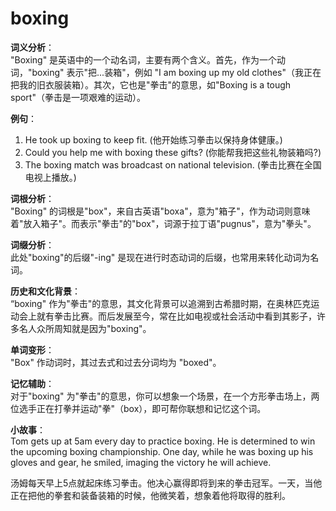# boxing

**词义分析**：  
"Boxing" 是英语中的一个动名词，主要有两个含义。首先，作为一个动词，"boxing" 表示"把...装箱"，例如 "I am boxing up my old clothes"（我正在把我的旧衣服装箱）。其次，它也是"拳击"的意思，如"Boxing is a tough sport"（拳击是一项艰难的运动）。

  

**例句**：

  

1.  He took up boxing to keep fit. (他开始练习拳击以保持身体健康。)
2.  Could you help me with boxing these gifts? (你能帮我把这些礼物装箱吗?)
3.  The boxing match was broadcast on national television. (拳击比赛在全国电视上播放。)

  

**词根分析**：  
"Boxing" 的词根是"box"，来自古英语"boxa"，意为"箱子"，作为动词则意味着"放入箱子"。而表示"拳击"的"box"，词源于拉丁语"pugnus"，意为"拳头"。

  

**词缀分析**：  
此处"boxing"的后缀"-ing" 是现在进行时态动词的后缀，也常用来转化动词为名词。

  

**历史和文化背景**：  
“boxing" 作为"拳击"的意思，其文化背景可以追溯到古希腊时期，在奥林匹克运动会上就有拳击比赛。而后发展至今，常在比如电视或社会活动中看到其影子，许多名人众所周知就是因为"boxing"。

  

**单词变形**：  
"Box" 作动词时，其过去式和过去分词均为 "boxed"。

  

**记忆辅助**：  
对于"boxing" 为"拳击"的意思，你可以想象一个场景，在一个方形拳击场上，两位选手正在打拳并运动"拳"（box），即可帮你联想和记忆这个词。

  

**小故事**：  
Tom gets up at 5am every day to practice boxing. He is determined to win the upcoming boxing championship. One day, while he was boxing up his gloves and gear, he smiled, imaging the victory he will achieve.

  

汤姆每天早上5点就起床练习拳击。他决心赢得即将到来的拳击冠军。一天，当他正在把他的拳套和装备装箱的时候，他微笑着，想象着他将取得的胜利。
